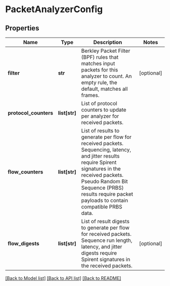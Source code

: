 # PacketAnalyzerConfig

## Properties
Name | Type | Description | Notes
------------ | ------------- | ------------- | -------------
**filter** | **str** | Berkley Packet Filter (BPF) rules that matches input packets for this analyzer to count. An empty rule, the default, matches all frames.  | [optional] 
**protocol_counters** | **list[str]** | List of protocol counters to update per analyzer for received packets.  | 
**flow_counters** | **list[str]** | List of results to generate per flow for received packets. Sequencing, latency, and jitter results require Spirent signatures in the received packets. Pseudo Random Bit Sequence (PRBS) results require packet payloads to contain compatible PRBS data.  | 
**flow_digests** | **list[str]** | List of result digests to generate per flow for received packets. Sequence run length, latency, and jitter digests require Spirent signatures in the received packets.  | [optional] 

[[Back to Model list]](../README.md#documentation-for-models) [[Back to API list]](../README.md#documentation-for-api-endpoints) [[Back to README]](../README.md)


